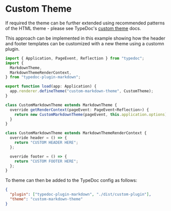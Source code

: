 # Custom Theme

If required the theme can be further extended using recommended patterns of the HTML theme - please see TypeDoc's [custom theme](https://github.com/TypeStrong/typedoc/blob/master/internal-docs/custom-themes.md) docs.

This approach can be implemented in this example showing how the header and footer templates can be customized with a new theme using a customn plugin.

```ts filename="custom-plugin.ts"
import { Application, PageEvent, Reflection } from "typedoc";
import {
  MarkdownTheme,
  MarkdownThemeRenderContext,
} from "typedoc-plugin-markdown";

export function load(app: Application) {
  app.renderer.defineTheme("custom-markdown-theme", CustomTheme);
}

class CustomMarkdownTheme extends MarkdownTheme {
  override getRenderContext(pageEvent: PageEvent<Reflection>) {
    return new CustomMarkdownTheme(pageEvent, this.application.options);
  }
}

class CustomMarkdownTheme extends MarkdownThemeRenderContext {
  override header = () => {
    return "CUSTOM HEADER HERE";
  };

  override footer = () => {
    return "CUSTOM FOOTER HERE";
  };
}
```

To theme can then be added to the TypeDoc config as follows:

```json filename="typedoc.json"
{
  "plugin": ["typedoc-plugin-markdown", "./dist/custom-plugin"],
  "theme": "custom-markdown-theme"
}
```
